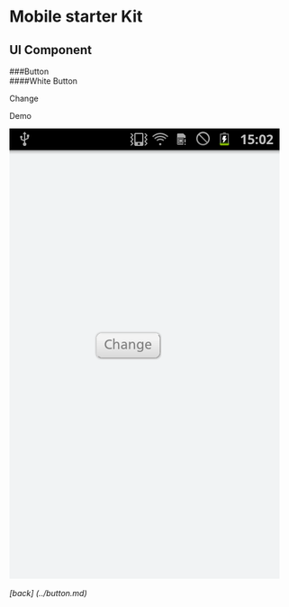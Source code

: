 Mobile starter Kit
================================

UI Component
--------------------------------


###Button		
####White Button	
		<div class="floatRight grayButton marginT15" id="locationChangeBtn">
                <a data-ajax="true"> Change </a>
		</div>


Demo

![alt text][Demo]

[Demo]: ../../screenshots/white_button.png "Demo"

	
*[back] (../button.md)*  
